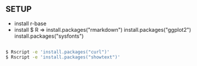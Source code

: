 #


## SETUP


* install r-base
* install $ R => install.packages("rmarkdown") install.packages("ggplot2") install.packages("sysfonts")



```bash

$ Rscript -e 'install.packages("curl")'
$ Rscript -e 'install.packages("showtext")'

```
